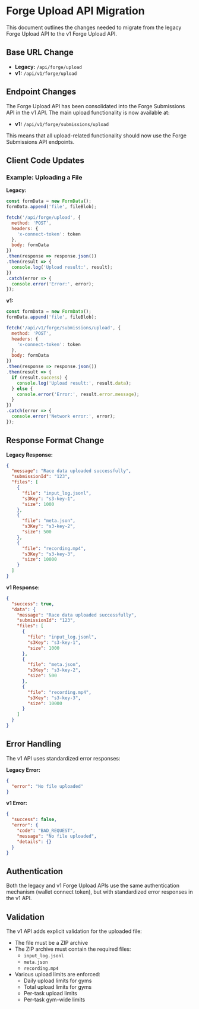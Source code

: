 # Forge Upload API Migration

This document outlines the changes needed to migrate from the legacy Forge Upload API to the v1 Forge Upload API.

## Base URL Change

- **Legacy:** `/api/forge/upload`
- **v1:** `/api/v1/forge/upload`

## Endpoint Changes

The Forge Upload API has been consolidated into the Forge Submissions API in the v1 API. The main upload functionality is now available at:

- **v1:** `/api/v1/forge/submissions/upload`

This means that all upload-related functionality should now use the Forge Submissions API endpoints.

## Client Code Updates

### Example: Uploading a File

**Legacy:**
```javascript
const formData = new FormData();
formData.append('file', fileBlob);

fetch('/api/forge/upload', {
  method: 'POST',
  headers: {
    'x-connect-token': token
  },
  body: formData
})
.then(response => response.json())
.then(result => {
  console.log('Upload result:', result);
})
.catch(error => {
  console.error('Error:', error);
});
```

**v1:**
```javascript
const formData = new FormData();
formData.append('file', fileBlob);

fetch('/api/v1/forge/submissions/upload', {
  method: 'POST',
  headers: {
    'x-connect-token': token
  },
  body: formData
})
.then(response => response.json())
.then(result => {
  if (result.success) {
    console.log('Upload result:', result.data);
  } else {
    console.error('Error:', result.error.message);
  }
})
.catch(error => {
  console.error('Network error:', error);
});
```

## Response Format Change

**Legacy Response:**
```json
{
  "message": "Race data uploaded successfully",
  "submissionId": "123",
  "files": [
    {
      "file": "input_log.jsonl",
      "s3Key": "s3-key-1",
      "size": 1000
    },
    {
      "file": "meta.json",
      "s3Key": "s3-key-2",
      "size": 500
    },
    {
      "file": "recording.mp4",
      "s3Key": "s3-key-3",
      "size": 10000
    }
  ]
}
```

**v1 Response:**
```json
{
  "success": true,
  "data": {
    "message": "Race data uploaded successfully",
    "submissionId": "123",
    "files": [
      {
        "file": "input_log.jsonl",
        "s3Key": "s3-key-1",
        "size": 1000
      },
      {
        "file": "meta.json",
        "s3Key": "s3-key-2",
        "size": 500
      },
      {
        "file": "recording.mp4",
        "s3Key": "s3-key-3",
        "size": 10000
      }
    ]
  }
}
```

## Error Handling

The v1 API uses standardized error responses:

**Legacy Error:**
```json
{
  "error": "No file uploaded"
}
```

**v1 Error:**
```json
{
  "success": false,
  "error": {
    "code": "BAD_REQUEST",
    "message": "No file uploaded",
    "details": {}
  }
}
```

## Authentication

Both the legacy and v1 Forge Upload APIs use the same authentication mechanism (wallet connect token), but with standardized error responses in the v1 API.

## Validation

The v1 API adds explicit validation for the uploaded file:

- The file must be a ZIP archive
- The ZIP archive must contain the required files:
  - `input_log.jsonl`
  - `meta.json`
  - `recording.mp4`
- Various upload limits are enforced:
  - Daily upload limits for gyms
  - Total upload limits for gyms
  - Per-task upload limits
  - Per-task gym-wide limits
